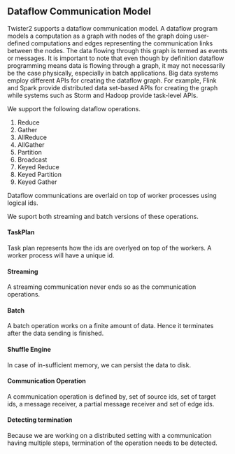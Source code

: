 ## Dataflow Communication Model

Twister2 supports a dataflow communication model. A dataflow program models a computation as a 
graph with nodes of the graph doing user-defined computations and edges representing the 
communication links between the nodes. The data flowing through this graph is termed as 
events or messages. It is important to note that even though by definition dataflow programming 
means data is flowing through a graph, it may not necessarily be the case physically, especially 
in batch applications. Big data systems employ different APIs for creating the dataflow graph. 
For example, Flink and Spark provide distributed data set-based APIs for creating the graph while 
systems such as Storm and Hadoop provide task-level APIs.

We support the following dataflow operations.

1. Reduce
2. Gather
3. AllReduce
4. AllGather
5. Partition
6. Broadcast
7. Keyed Reduce
8. Keyed Partition
9. Keyed Gather

Dataflow communications are overlaid on top of worker processes using logical ids.

We suport both streaming and batch versions of these operations. 

#### TaskPlan

Task plan represents how the ids are overlyed on top of the workers. A worker process will have a 
unique id.

#### Streaming

A streaming communication never ends so as the communication operations. 

#### Batch

A batch operation works on a finite amount of data. Hence it terminates after the data sending is
finished.

#### Shuffle Engine

In case of in-sufficient memory, we can persist the data to disk. 

#### Communication Operation

A communication operation is defined by, set of source ids, set of target ids, 
a message receiver, a partial message receiver and set of edge ids.

#### Detecting termination

Because we are working on a distributed setting with a communication having multiple steps, 
termination of the operation needs to be detected.  


